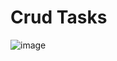 # Crud Tasks
![image](https://github.com/jhhg04/Net-CrudTasks-ArtOfEngineer-React/assets/52834318/c344a6fb-3df5-4203-b84b-a1aa4151d686)


